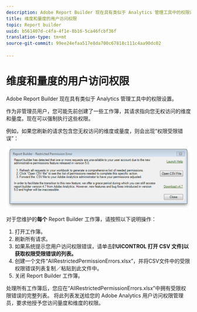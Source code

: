 ```yaml
---
description: Adobe Report Builder 现在具有类似于 Analytics 管理工具中的权限设置。
title: 维度和量度的用户访问权限
topic: Report builder
uuid: b561407d-c4fa-4f1e-8b16-5ca46fcbf36f
translation-type: tm+mt
source-git-commit: 99ee24efaa517e8da700c67818c111c4aa90dc02

---
```



# 维度和量度的用户访问权限

Adobe Report Builder 现在具有类似于 Analytics 管理工具中的权限设置。

作为非管理员用户，您可能先前创建了一些工作簿，其请求指向您无权访问的维度和量度。现在可以强制执行这些权限。

例如，如果您刷新的请求包含您无权访问的维度或量度，则会出现“权限受限错误”：

![](assets/arb_restrc_perm.png)

对于您维护的&#x200B;**每个** Report Builder 工作簿，请按照以下说明操作：

1. 打开工作簿。
1. 刷新所有请求。
1. 如果系统提示您用户访问权限错误，请单击&#x200B;**[!UICONTROL 打开 CSV 文件]以获取权限受限错误的列表。**
1. 创建一个文件“AllRestrictedPermissionErrors.xlsx”，并将CSV文件中的受限权限错误列表复制／粘贴到此文件中。
1. 关闭 Report Builder 工作簿。

处理所有工作簿后，您应在“AllRestrictedPermissionErrors.xlsx”中拥有受限权限错误的完整列表。 将此列表发送给您的 Adobe Analytics 用户访问权限管理员，要求他授予您访问量度和维度的权限。

